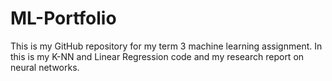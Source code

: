 # ML-Portfolio
This is my GitHub repository for my term 3 machine learning assignment. In this is my K-NN and Linear Regression code and my research report on neural networks.

